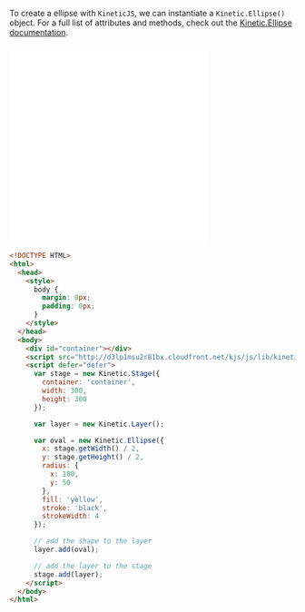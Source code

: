 To create a ellipse with `KineticJS`, we can instantiate a `Kinetic.Ellipse()` object.  For a full list of attributes and methods, check out the [Kinetic.Ellipse documentation](http://kineticjs.com/docs/Kinetic.Ellipse.html).

<iframe width="350" height="350" src="../Examples/Shapes/Ellipse.html" frameborder="0" allowfullscreen></iframe>

```html
<!DOCTYPE HTML>
<html>
  <head>
    <style>
      body {
        margin: 0px;
        padding: 0px;
      }
    </style>
  </head>
  <body>
    <div id="container"></div>
    <script src="http://d3lp1msu2r81bx.cloudfront.net/kjs/js/lib/kinetic-v5.1.0.min.js"></script>
    <script defer="defer">
      var stage = new Kinetic.Stage({
        container: 'container',
        width: 300,
        height: 300
      });

      var layer = new Kinetic.Layer();

      var oval = new Kinetic.Ellipse({
        x: stage.getWidth() / 2,
        y: stage.getHeight() / 2,
        radius: {
          x: 100,
          y: 50
        },
        fill: 'yellow',
        stroke: 'black',
        strokeWidth: 4
      });

      // add the shape to the layer
      layer.add(oval);

      // add the layer to the stage
      stage.add(layer);
    </script>
  </body>
</html>

```